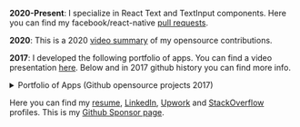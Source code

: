**2020-Present**: I specialize in React Text and TextInput components. Here you can find my facebook/react-native [pull requests][2].

**2020**: This is a 2020 [video summary][6] of my opensource contributions.

**2017**: I developed the following portfolio of apps. You can find a video presentation [here][7]. Below and in 2017 github history you can find more info.
  
<details><summary>Portfolio of Apps (Github opensource projects 2017)</summary>
<p>

- **SurfCheck**: Surf Forecasting Mobile [Iphone](https://github.com/fabriziobertoglio1987/surfnative), [Android](https://github.com/fabriziobertoglio1987/surfnative) and [WebApp](https://surfforecast.xyz/) built with Ruby on Rails and React-Native. The [api documentation](https://documenter.getpostman.com/view/6379421/SVfH1CeA) is published on postman.
- **SprachSpiel**: Language Game helping students to practice german skills through an in game live chat built with [ActionCable](https://guides.rubyonrails.org/action_cable_overview.html). Available for Desktop, Mobile and Tablet. [Android Native Mobile App](https://github.com/fabriziobertoglio1987/sprachspiel-android) available for download built with turbolinks-android and Ruby on Rails Website
- **GrowStartups**: Startups can use the app to distribute fliers in different cities around the world. Available for Desktop, Mobile and Tablet, possible launch to the App Stores in the future.

| Surfcheck    | SprachSpiel | GrowStartups |
| ----------- | ----------- | ----------- |
| <video src="https://github.com/fabriziobertoglio1987/fabriziobertoglio1987/assets/24992535/42e687b7-4f02-4dfb-bb3d-7288e1d7e93b" width="300" />      | <img src="https://portfoliofabrizio.s3.eu-central-1.amazonaws.com/sprachspiel.gif" width="300" />   |    <img src="https://portfoliofabrizio.s3.eu-central-1.amazonaws.com/growstartups.gif" width="300" />    |




</p>
</details>

Here you can find my [resume][3], [LinkedIn][4], [Upwork][8] and [StackOverflow][7] profiles. This is my [Github Sponsor page](https://github.com/sponsors/fabriziobertoglio1987).


[1]: https://github.com/facebook/react-native
[2]: https://github.com/facebook/react-native/pulls?q=is%3Apr+author%3Afabriziobertoglio1987+
[3]: https://portfoliofabrizio.s3.eu-central-1.amazonaws.com/certificates/fabrizio_bertoglio_resume.pdf "resume"
[4]: https://www.linkedin.com/in/fabrizio-bertoglio-3432ba253/ "LinkedIn"


[5]: https://youtu.be/9RQ2GiApkzU?si=xP3hTA5cY53O6ZbT "Presentation at react-native-eu"
[6]: https://youtu.be/e-xMvhm_rXQ?si=vDjiIOcE5v7au2dI "Youtube presentation of my portfolio"
[7]: https://stackoverflow.com/users/7295772/fabrizio-bertoglio "stackoveflow profile"
[8]: https://www.upwork.com/freelancers/~01ae44247887fa908b "upwork"
[9]: https://portfoliofabrizio.s3.eu-central-1.amazonaws.com/videos/surfcheck-min.mp4 "surfcheck video"
[10]: https://portfoliofabrizio.s3.eu-central-1.amazonaws.com/sprachspiel.gif "sprachspiel video"
[11]: https://portfoliofabrizio.s3.eu-central-1.amazonaws.com/growstartups.gif "growstartups video"
[12]: https://d18yfpe0kbag8l.cloudfront.net/assets/barteringapps-a6616864d7e1adf021b729b3bcac29bfcffd041803327c46a61914cb3c394091.png "bartering apps"
